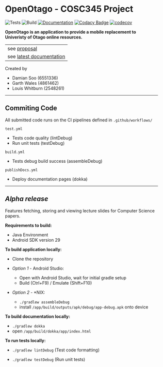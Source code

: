 # OpenOtago - COSC345 Project
![Tests](https://github.com/GenericPath/345/workflows/Tests/badge.svg) ![Build](https://github.com/GenericPath/345/workflows/Build/badge.svg) [![Documentation](https://github.com/GenericPath/345/workflows/Documentation/badge.svg)](https://zyviax.github.io/345Documentation/app/index.html) [![Codacy Badge](https://app.codacy.com/project/badge/Grade/69862f4fa1f84105979181bf83eb4340)](https://www.codacy.com/manual/garth.dhnz/345?utm_source=github.com&amp;utm_medium=referral&amp;utm_content=GenericPath/345&amp;utm_campaign=Badge_Grade) [![codecov](https://codecov.io/gh/GenericPath/345/branch/master/graph/badge.svg)](https://codecov.io/gh/GenericPath/345)

**OpenOtago is an application to provide a mobile replacement to Univeristy of Otago online resources.**

<table>
<tr>
    <td>see <a href="https://github.com/GenericPath/345/blob/master/proposal/proposal.pdf">proposal</a></td> 
</tr>

<tr>
    <td>see <a href="https://zyviax.github.io/345Documentation/app/index.html">latest documentation</a></td>
</tr>
</table>

Created by
-  Damian Soo (6551336)
-  Garth Wales (4861462)
-  Louis Whitburn (2548261)

---
## **Commiting Code** 
All submitted code runs on the CI pipelines defined in ```.github/workflows/```

```test.yml```

-  Tests code quality (lintDebug)
-  Run unit tests (testDebug)
 
```build.yml```

-  Tests debug build success (assembleDebug)  

```publishDocs.yml```

-  Deploy documentation pages (dokka)

---
## *Alpha release* 
Features fetching, storing and viewing lecture slides for Computer Science papers.

**Requirements to build:**

-  Java Environment
-  Android SDK version 29 

**To build application locally:**

- Clone the repository

- *Option 1* - Android Studio:
    - Open with Android Studio, wait for initial gradle setup
    - Build (Ctrl+F9) / Emulate (Shift+F10)

- *Option 2* - *NIX:
    - ```./gradlew assembleDebug ```
    - install ```/app/build/outputs/apk/debug/app-debug.apk``` onto device

**To build documentation locally:**

-  ```./gradlew dokka```
-  open ```/app/build/dokka/app/index.html```

**To run tests locally:**

-  ```./gradlew lintDebug``` (Test code formatting)

-  ```./gradlew testDebug``` (Run unit tests)
